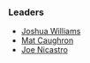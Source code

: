 ### Leaders
* [Joshua Williams](mailto:j.williams@owasp.org)
* [Mat Caughron](mailto:mat.caughron@owasp.org)
* [Joe Nicastro](mailto:joe.nicastro@owasp.org)
